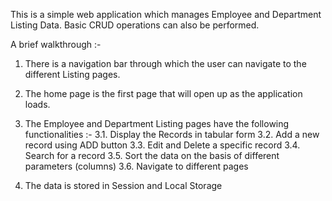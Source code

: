 This is a simple web application which manages Employee and Department Listing Data.
Basic CRUD operations can also be performed.

A brief walkthrough :-

1. There is a navigation bar through which the user can navigate to the different Listing pages.

2. The home page is the first page that will open up as the application loads.

3. The Employee and Department Listing pages have the following functionalities :-
    3.1. Display the Records in tabular form
    3.2. Add a new record using ADD button
    3.3. Edit and Delete a specific record
    3.4. Search for a record
    3.5. Sort the data on the basis of different parameters (columns)
    3.6. Navigate to different pages

4. The data is stored in Session and Local Storage 